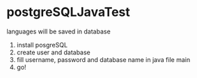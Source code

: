 # postgreSQLJavaTest
languages will be saved in database

1. install posgreSQL
2. create user and database
3. fill username, password and database name in java file main
4. go! 

